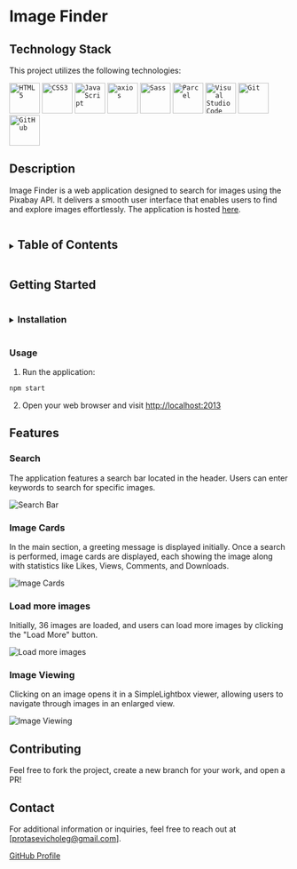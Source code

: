 # Image Finder

## Technology Stack

This project utilizes the following technologies:

<code><img height="55" src="https://cdn.svgporn.com/logos/html-5.svg" alt="HTML5" title="HTML5" /></code> <code><img height="55" src="https://cdn.svgporn.com/logos/css-3.svg" alt="CSS3" title="CSS3" /></code> <code><img height="55" src="https://cdn.svgporn.com/logos/javascript.svg" alt="JavaScript" title="JavaScript" /></code> <code><img height="55" src="https://avatars.githubusercontent.com/u/32372333?s=48&v=4" alt="axios" title="axios" /></code> <code><img height="55" src="https://cdn.svgporn.com/logos/sass.svg" alt="Sass" title="Sass" /></code> <code><img height="55" src="https://cdn.svgporn.com/logos/parcel-icon.svg" alt="Parcel" title="Parcel" /></code> <code><img height="55" src="https://cdn.svgporn.com/logos/visual-studio-code.svg" alt="Visual Studio Code" title="Visual Studio Code" /></code> <code><img height="55" src="https://cdn.svgporn.com/logos/git-icon.svg" alt="Git" title="Git" /></code> <code><img height="55" src="https://cdn.svgporn.com/logos/github-icon.svg" alt="GitHub" title="GitHub" /></code>

## Description

Image Finder is a web application designed to search for images using the
Pixabay API. It delivers a smooth user interface that enables users to find and
explore images effortlessly. The application is hosted
[here](https://protasevicholeg.github.io/ImageFinder-JS).

<details>
  <summary style="cursor: pointer;"><h2 id="table-of-contents" style="display: inline-flex">Table of Contents</h2></summary>

- [Getting Started](#getting-started)
  - [Installation](#installation)
  - [Usage](#usage)
- [Features](#features)
  - [Search](#search)
  - [Image Cards](#image-cards)
  - [Load more images](#load-more-images)
  - [Image Viewing](#image-viewing)
- [Contributing](#contributing)
- [Contact](#contact)

</details>

## Getting Started

<details>
  <summary style="cursor: pointer;"><h3 id="installation" style="display: inline-flex">Installation</h3></summary>

1. Clone the repository:

```bash
git clone https://github.com/ProtasevichOleg/ImageFinder-JS.git
```

2. Navigate to the project directory:

```bash
cd ImageFinder-JS
```

3. Install dependencies:

```bash
npm install
```

</details>

### Usage

1. Run the application:

```bash
npm start
```

2. Open your web browser and visit
   [http://localhost:2013](http://localhost:2013)

## Features

### Search

The application features a search bar located in the header. Users can enter
keywords to search for specific images.

![Search Bar](https://res.cloudinary.com/dc65egkoj/image/upload/v1698180063/protasevych-md-content/ImageFinder-JS/search-field.png)

### Image Cards

In the main section, a greeting message is displayed initially. Once a search is
performed, image cards are displayed, each showing the image along with
statistics like Likes, Views, Comments, and Downloads.

![Image Cards](https://res.cloudinary.com/dc65egkoj/image/upload/v1698180177/protasevych-md-content/ImageFinder-JS/cards.png)

### Load more images

Initially, 36 images are loaded, and users can load more images by clicking the
"Load More" button.

![Load more images](https://res.cloudinary.com/dc65egkoj/image/upload/v1698180399/protasevych-md-content/ImageFinder-JS/load-more.png)

### Image Viewing

Clicking on an image opens it in a SimpleLightbox viewer, allowing users to
navigate through images in an enlarged view.

![Image Viewing](https://res.cloudinary.com/dc65egkoj/image/upload/v1698180549/protasevych-md-content/ImageFinder-JS/simple-lightbox-preview.png)

## Contributing

Feel free to fork the project, create a new branch for your work, and open a PR!

## Contact

For additional information or inquiries, feel free to reach out at
[protasevicholeg@gmail.com].

[GitHub Profile](https://github.com/ProtasevichOleg)
